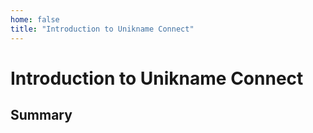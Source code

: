 ```yaml
---
home: false
title: "Introduction to Unikname Connect"
---
```


# Introduction to Unikname Connect

## Summary
